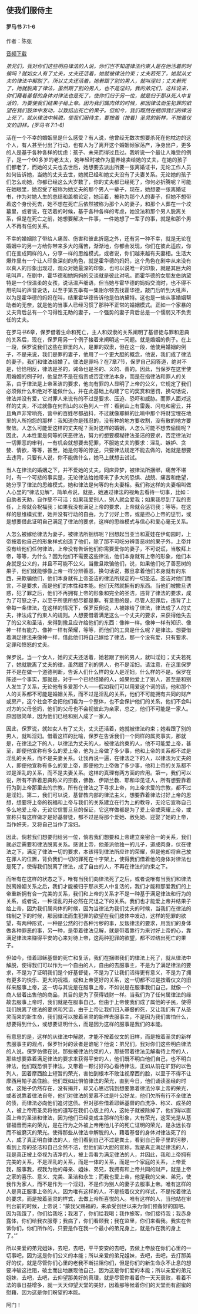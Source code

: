 ﻿## 使我们服侍主

#### 罗马书 7:1-6

作者：陈张

[音频下载](https://link.jscdn.cn/1drv/aHR0cHM6Ly8xZHJ2Lm1zL3UvcyFBaW5LWUhaYVJhLW5sRXFVQlZhUEZRREJYdkdWP2U9UzNFc1lK.m4a)  

*弟兄们，我对你们这些明白律法的人说，你们岂不知道律法约束人是在他活着的时候吗？就如女人有了丈夫，丈夫还活着，她就被律法约束；丈夫若死了，她就从丈夫的律法中解脱了。所以丈夫还活着，她若跟了别的男人，就叫淫妇；丈夫若死了，她就脱离了律法，虽然跟了别的男人，也不是淫妇。我的弟兄们，这样说来，你们藉着基督的身体对律法也是死了，使你们归于另一位，就是归于那从死人中复活的，为要使我们结果子给上帝。因为我们属肉体的时候，那因律法而生犯罪的欲望在我们肢体中发动，以致结出死亡的果子。但如今，我们既然在捆绑我们的律法上死了，就从律法中解脱，使我们服侍主，要按着（按着）圣灵的新样，不按着仪文的旧样。(罗马书 7:1-6)*

活在一个不幸的婚姻里是什么感受？有人说，他曾经无数次想要杀死在他枕边的这个人，有人甚至付出了行动，也有人为了离开这个婚姻倾家荡产，净身出户，更多的人是基于各种各样的忧虑：孩子、未来而得过且过。我听说一个最让人难受的例子，是一个90多岁的老太太，她年轻时被作为童养媳卖给她的丈夫，在她的孩子们都老了，而她的丈夫也去世后，她想要去派出所要一张离婚证书，无论工作人员如何告诉她，当她的丈夫去世，她就已经和她丈夫没有了夫妻关系。无论她的孩子们怎么劝她，你都已经这么大岁数了，你的丈夫都已经死了，你何必折腾呢？可能在她眼里，她忍受了被称为她丈夫的那个男人一辈子，现在，她想要一张离婚证书，作为对她人生的总结和盖棺论定，她活着，被称为那个人的妻子，但她不想带着这个身份死去，她不想在死亡后依然被称为那个人的妻子，和那个人葬在一个坟墓里，或者说，在活着的时候，基于各种各样的考虑，她没法和那个男人脱离关系，但是在死亡之前，她想要解决一件事，一件她想了一辈子的事，就是和那个男人不再有任何关系。

不幸的婚姻除了带给人痛苦、伤害和彼此折磨之外，还有另一种不幸，就是无论在婚姻中的另一方给你带来多大的痛苦，渐渐地，你都会发现，你们在彼此适应，你们在变成同样的人，分享一样的思维模式，或者说，你们越来越有夫妻相。生活大爆炸里有一个让人印象深刻的角色，就是霍华德的妈妈，这个角色在剧中从来没有以真人的形象出现过，观众对她最深的印象，也可以说唯一的印象，就是其巨大的吼叫声，在剧中，霍华德和她妈妈的交谈就是彼此对吼。而霍华德的女朋友伯纳黛特是一个很温柔的女孩，说话温声细语，但当她与霍华德的妈妈交流时，也不得不用吼叫的声音说话，以至于第五季有一集谢尔顿去找霍华德，敲门后听到大吼声，以为是霍华德的妈妈在叫，结果霍华德告诉他是伯纳黛特。这也是一些从事婚姻帮助者的无奈，就是他的当事人已经习惯了那种不正常的婚姻模式。正如一个家暴的丈夫背后总有一个习得性无助的妻子，一个强势的妻子背后总是一个懦弱又不负责任的丈夫。

在罗马书6章，保罗借着生命和死亡，主人和奴隶的关系阐明了基督徒与罪和恩典的关系后，现在，保罗用另一个例子接着来阐明这一问题。就是婚姻的例子。在上一段，保罗说我们这些在罪里的人，是罪的奴隶，但在这一段，他使用婚姻的例子，不是来说，我们是罪的妻子，他用了一个更大胆的概念，他说，我们成了律法的妻子，我们和律法结婚了。律法是罪吗？在7章7节，保罗自己回答道，绝对不是，恰恰相反，律法是圣的，诫命也是圣的、义的、善的。因此，当保罗在这里使用婚姻的例子时，他显然不是在指责或否定律法本身，而是在指律法和罪人的关系，由于律法是上帝圣洁的要求，他向有罪的人显明了上帝的公义，它规定了我们必须做什么和绝对不能做什么，并在此基础上构建了它的奖赏和惩罚，换句话说，律法并没有爱，它对罪人来说有的不过是要求、压迫、恐吓和威胁。而罪人面对这样的丈夫，不过就像在何烈山的以色列人一样：看到山上有雷轰、闪电和密云，并且角声非常响亮，营中的百姓尽都战抖，不过就像耶稣的比喻中那个将财宝埋在地里的人所抱怨的那样：我知道你是残忍的，没有种的地方要收割，没有散的地方要聚敛。人怎么可能爱这样的丈夫呢？面对这样的婚姻，人怎么可能不想去偷情呢？因此，人本性里是何等的厌恶律法，努力的想要模糊律法圣洁的要求，否定律法对一切罪恶的审判，一有机会就想要去犯罪，不服她丈夫的要求：淫乱、嫉妒、贪婪、情欲，等等，甚至，她是何等的悖逆，只要律法规定不能去做的，她就是想要去违背，只要有人说，你不能做什么，她马上就想去试试。

当人在律法的婚姻之下，并不爱她的丈夫，同床异梦，被律法所捆绑，痛苦不堪时，有一个可悲的事实是，无论律法给她带来了多大的恐惧、战兢、痛苦和绝望，她分享了律法的思维模式，她和律法是何等的有夫妻相。我们称这样的夫妻相叫做人心里的“律法见解”，简单点说，就是，她通过律法的视角去看待一切事，比如：自助者天助，自作孽不可活；如果我爱别人，别人就会爱我；如果我尽到了我的责任，上帝就会祝福我；如果我没有满足上帝的要求，上帝就会惩罚我；等等。在这样的思维模式里，她并没有行动的自由，为了讨好上帝，或是担心上帝的惩罚，或是想要借此证明自己满足了律法的要求，这样的思维模式与信心和爱心毫无关系。

人怎么被嫁给律法为妻子，被律法所捆绑呢？回想起当亚当和夏娃在伊甸园时，上帝按着他自己的形象样式创造了他们，除了那不可吃分辨善恶树的果子外，上帝并没有给他们任何律法，上帝没有告诉他们你需要爱你的妻子，不可说谎，当敬拜上帝，等等，为什么？因为他们不需要这些律法，他们本身就有上帝的形象，他们本身就是公义的，并且不可能不公义。当撒旦欺骗他们，说，如果他们吃了善恶树的果子，他们就能够像上帝一样分辨善恶，换句话说，撒旦拿着他们本身就有的东西，来欺骗他们，他们本身就有上帝圣洁的律法所规定的一切圣洁。圣洁对他们而言，不是要求，而是他们的本性和本能。他们天然就拥有的东西。当他们被撒旦诱惑，犯了罪之后，他们不再拥有上帝的形象和完全的圣洁，违背了律法的要求，成为了可怒之子，以至于所思所想尽都是罪。有意思的是，尽管人犯罪后，违背了上帝每一条律法，在这样的情况下，保罗反倒说，人被嫁给了律法，律法成了人的丈夫，律法成了约束人的规则。人想要借着满足这么一个丈夫的要求，来获得他失去了的公义和圣洁，来得到撒旦应许给他们的东西：像神一样。像神一样有知识、像神一样有能力、像神一样有荣耀，等等，而他们的工具是什么呢？是律法。想要借着满足律法来像神一样，借此他们将自己嫁给了律法，那一个没有爱，只有要求、定罪和愤怒的丈夫。

保罗说，当一个女人，她的丈夫还活着，她若跟了别的男人，就叫淫妇；丈夫若死了，她就脱离了丈夫的律，虽然跟了别的男人，也不是淫妇。请注意，在这里保罗并不是在做一个道德判断，告诉人们什么样的女人是淫妇，什么样的不是。保罗在陈述一个事实，那就是，对于一个已经结婚的人，如果他爱上了别人，甚至是和别人发生了关系，无论他有多爱那个人——假如我们可以用爱这个词的话，他和那个人的关系都不可能是婚姻关系，而不过是淫乱的关系，他们不可能拥有共同的财产或房产，这个社会不会把他们看为一个整体，也不会保护他们的关系，他们不会叫对方的父母爸妈，他们的父母也不会视彼此为亲家，总之，他们不可能是一家人。原因很简单，因为他们已经和别人成了一家人。

因此，保罗说，就如女人有了丈夫，丈夫还活着，她就被律法约束；她若跟了别的男人，就叫淫妇。借着这样的比喻，保罗在告诉我们一个同样的属灵事实，那就是，在律法之下的人，以律法为丈夫的人，被律法约束的人，他不可能爱上帝，甚至，即便他宣称有多么的爱上帝，他为上帝做了多少事，他和上帝的关系都不过是淫乱的关系，而不是夫妻关系。让我再说一遍，在律法之下的人，以律法为丈夫的人，即便他宣称有多么的爱上帝，即便他为上帝做了多少事，他和上帝的关系都不过是淫乱的关系，而不是夫妻关系。这样的真理有两方面的应用。第一，我们可以说，所有不靠着恩典称义的宗教，佛教、伊斯兰教、耶和华见证人，所有想要靠着行为到上帝那里去的宗教，所有在律法之下寻求上帝，向上帝求爱的宗教，都不过是淫妇。第二，我们可以说，基督教内部的律法主义，想要靠着律法讨好上帝的思想，想要将上帝的祝福和上帝与我们的关系建立在行为上的教导，无论它宣称自己多么地爱上帝，无论它信誓旦旦的保证，它这样做都是为了爱上帝或荣耀上帝，或宣称只有这样做才是好基督徒，都不过是将那个爱她、赦免她、迎娶了她的上帝，当作奸夫，又将自己当作了淫妇。

因此，倘若我们想要归给另一位，倘若我们想要和上帝建立亲密合一的关系，我们就必定需要和律法脱离关系。感谢上帝，他差派他独一的儿子，道成肉身，伏在律法之下，满足了律法一切的要求，本该得到律法所应许的荣耀，但是他却将自己放在罪人的位置，背负我们一切的罪死在十字架上，使得我们借着他的身体对律法也是死了，使得我们脱离了律法，成了自由的人，不再在律法的约束之下。

而唯有在这样的状态之下，唯有当我们向律法死了之后，或者说唯有当我们和律法脱离婚姻关系之后，我们才能被归于那从死人中复活的，我们才能和那爱我们的上帝重新拥有合一完美的关系，我们和上帝的关系才不是一种基于满足律法和行为的关系，或者说，一种淫乱的并必然在咒诅之下的关系。我们也才能爱上帝并结果子给上帝，因为我们属肉体的时候，因为当律法为我们丈夫的时候，当我们在律法的辖制之下的时候，那因律法而生犯罪的欲望在我们肢体中发动，这样的犯罪的欲望，有两种形式，一种是公然的行各种污秽的事，反叛律法的要求，用我们的身体做各种罪恶的事，另一种，是带着律法见解，就是带着靠行为来讨好上帝的心，靠满足律法来赚得平安的心来对待上帝，这两种犯罪的欲望，都不过结出死亡的果子。

但如今，借着耶稣基督的死亡和复活，我们在捆绑我们的律法上死了，就从律法中解脱，使得我们可以作为一个自由的人，自由的去服事主，不是为了满足律法的要求，不是为了证明我们是个好基督徒，不是为了让我们活得更有意义，不是为了拥有更多的快乐、更大的祝福，或和上帝更好的关系，这一切都不过是按着仪文的旧样来服事上帝，这一切与其说是在服事上帝，不如说是在服事我们自己，就像一个商人借着出售他的商品，其目的是为了获得钱财一样。当我们为了任何属律法的缘故去服事上帝时，我们就是在服事自己。但由于上帝使我们成了属他的子民，使得我们脱离了律法的要求和咒诅，由于上帝让我们归入基督的死，又让我们有了从圣灵而来的新生命，我们就可以按着圣灵的新样去服事主，不是因为我们害怕什么，想要得到什么，或想要证明什么，而是因为这样的服事是我们的本能。

有意思的是，这样的从律法中解脱，才能不按着仪文的旧样，而是按着圣灵的新样去服事主的观点，保罗针对的读者是谁呢？他说：弟兄们，我对你们这些明白律法的人说。保罗仿佛在说，那些被律法约束的人，那些带着律法见解看待上帝的人，那些想要靠着满足律法的要求来获得平安的人，他们既不明白他们自己，也不明白律法，他们既恐惧于律法，又带着一颗讨好的心看待律法，正如从前在旷野的以色列人，因着摩西脸上短暂的荣光，害怕到根本不敢注视摩西的脸，以至于不得不让摩西用帕子盖住脸。他们既如此惧怕律法的荣光，直到今日，他们诵读圣经的时候，这帕子仍然存在，没有揭开，却又心思迟钝到想要靠着律法分享上帝的荣光，或者说靠着律法自夸，他们对律法的爱慕不过是叶公好龙，他们欠所有行不全律法的债，而律法必向他们追讨这债。但对那些借着耶稣基督的血洗净、称义、成圣的人，被上帝用圣灵将他的道写在我们心版上的人，这帕子就被除掉了，他们得以直面上帝的圣洁和律法，因为他们已经变成主那样的形象，大有荣光，这荣光是从基督福音而来的荣光，是在行为之外被上帝用他儿子的死亡证明的荣光，是永远长存而不被磨灭的荣光。使得那些从律法中解脱的人，藉着基督的身体对律法死了的人，成了真正明白律法的人，他们看到自己不过是粪土，看到自己骨子里的污秽，看到上帝的圣洁和自己全然不洁，但他们却大胆的宣称，我是真正满足律法的人，我是真正被上帝视为洁净的人，被上帝看为满足律法的人，并因此，我和上帝拥有完美的关系，不是淫乱的关系，而是一体的关系，而是一个家庭的关系，上帝爱我，服事我，视我为他的母亲、姐妹、弟兄，我拥有和上帝共同的财产，就是上帝之家的喜乐、意义、完美、圣洁和永生；而我也爱上帝，他是我的父亲、弟兄，使我作为家人，而不是作为一个淫妇，不是作为别人的妻子去服事上帝。唯有这样的人是真正服事上帝的人，因为唯有这样的人，不是按着仪文的样式，不是按着律法的要求，而是按着圣灵的样式，去做上帝所喜悦的人。唯有这样的人，当他站在审判台前的时候，上帝说：“蒙我父赐福的，来承受创世以来为你们预备好的国吧。因为我饿了，你们给我吃；我渴了，你们给我喝；我作旅客，你们接待我；我赤身露体，你们给我衣服穿；我病了，你们看顾我；我在监里，你们来看我。我实在告诉你们，你们所作的，只要是作在我一个最小的弟兄身上，就是作在我的身上了。’”

所以亲爱的弟兄姐妹，去吧，去吧，平平安安的去吧，去做上帝放在你们心里的一切事吧，因为这是你们公义的本能；所以亲爱的弟兄姐妹，去吧，去吧，去打那美好的仗，就是尽管你们心里的老我不断拦阻你们，但是你们的新生命永不止息的想要冲破这拦阻，破土而出地展现他自己，因为这是你们爱的本能；所以亲爱的弟兄姐妹，去吧，去吧，去仰望那美好的真理，就是尽管你看着你一天天衰败，看着不法的事日益增多，就一天天仰望天堂的美好，因着那等候着你们的天堂而有甜蜜的慰藉，因为这是你们盼望的本能。

阿门！

